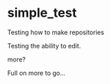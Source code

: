 # simple_test
Testing how to make repositories

Testing the ability to edit.

more?

Full on more to go...
